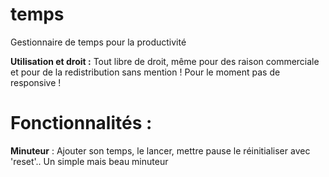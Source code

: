 # temps
Gestionnaire de temps pour la productivité

**Utilisation et droit :** Tout libre de droit, même pour des raison commerciale et pour de la redistribution sans mention !
Pour le moment pas de responsive !

# Fonctionnalités :

**Minuteur** : Ajouter son temps, le lancer, mettre pause le réinitialiser avec 'reset'.. Un simple mais beau minuteur
